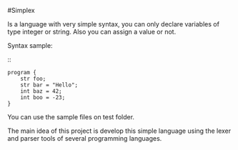 #Simplex

Is a language with very simple syntax, you can only declare
variables of type integer or string. Also you can assign a 
value or not.


Syntax sample:

::

    program {   
        str foo;
        str bar = "Hello";
        int baz = 42;
        int boo = -23;
    }


You can use the sample files on test folder.


The main idea of this project is develop this simple language 
using the lexer and parser tools of several programming 
languages.